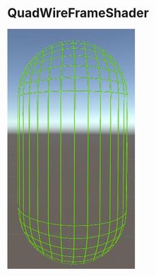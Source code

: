 # QuadWireFrameShader

![image](https://github.com/haxflying/QuadWireFrameShader/blob/master/wireFrame_quad.jpg)

